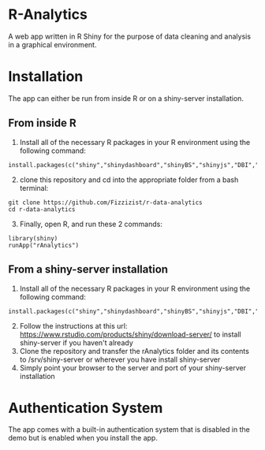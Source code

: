 # R-Analytics
A web app written in R Shiny for the purpose of data cleaning and analysis in a graphical environment.

# Installation
The app can either be run from inside R or on a shiny-server installation.
## From inside R
1. Install all of the necessary R packages in your R environment using the following command:
```
install.packages(c("shiny","shinydashboard","shinyBS","shinyjs","DBI","RMySQL","openssl","anytime","xlsx","dplyr","DT","V8","plotly","ggplot2","crosstalk"))
```
2. clone this repository and cd into the appropriate folder from a bash terminal:
```
git clone https://github.com/Fizzizist/r-data-analytics
cd r-data-analytics
```
3. Finally, open R, and run these 2 commands:
```
library(shiny)
runApp("rAnalytics")
```
## From a shiny-server installation
1. Install all of the necessary R packages in your R environment using the following command:
```
install.packages(c("shiny","shinydashboard","shinyBS","shinyjs","DBI","RMySQL","openssl","anytime","xlsx","dplyr","DT","V8","plotly","ggplot2","crosstalk"))
```
2. Follow the instructions at this url: https://www.rstudio.com/products/shiny/download-server/ to install shiny-server if you haven't already
3. Clone the repository and transfer the rAnalytics folder and its contents to /srv/shiny-server or wherever you have install shiny-server
4. Simply point your browser to the server and port of your shiny-server installation

# Authentication System
The app comes with a built-in authentication system that is disabled in the demo but is enabled when you install the app.
